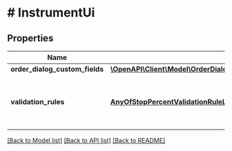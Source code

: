 # # InstrumentUi

## Properties

Name | Type | Description | Notes
------------ | ------------- | ------------- | -------------
**order_dialog_custom_fields** | [**\OpenAPI\Client\Model\OrderDialogCustomFields**](OrderDialogCustomFields.md) |  | [optional]
**validation_rules** | [**AnyOfStopPercentValidationRuleLimitPercentValidationRuleStopLossPercentValidationRuleTakeProfitPercentValidationRule[]**](AnyOfStopPercentValidationRuleLimitPercentValidationRuleStopLossPercentValidationRuleTakeProfitPercentValidationRule.md) | Rules applied to field validation in the Order dialog. Please note: &#x60;stopPercent&#x60; and &#x60;limitPercent&#x60; validation rules are not applied if the &#x60;supportStopOrdersInBothDirections&#x60; flag is set to true. | [optional]

[[Back to Model list]](../../README.md#models) [[Back to API list]](../../README.md#endpoints) [[Back to README]](../../README.md)
